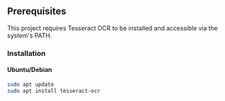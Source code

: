 ## Prerequisites

This project requires Tesseract OCR to be installed and accessible via the system's PATH.

### Installation

#### Ubuntu/Debian
```bash
sudo apt update
sudo apt install tesseract-ocr
